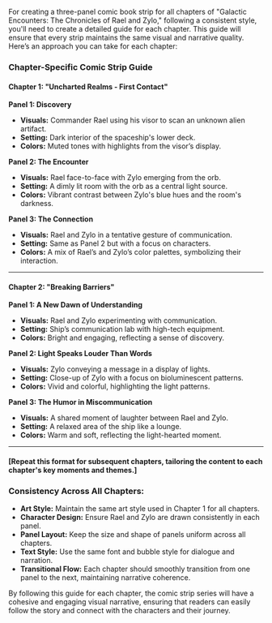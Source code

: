 For creating a three-panel comic book strip for all chapters of "Galactic Encounters: The Chronicles of Rael and Zylo," following a consistent style, you'll need to create a detailed guide for each chapter. This guide will ensure that every strip maintains the same visual and narrative quality. Here’s an approach you can take for each chapter:

### Chapter-Specific Comic Strip Guide

#### Chapter 1: "Uncharted Realms - First Contact"

**Panel 1: Discovery**
- **Visuals:** Commander Rael using his visor to scan an unknown alien artifact.
- **Setting:** Dark interior of the spaceship's lower deck.
- **Colors:** Muted tones with highlights from the visor’s display.

**Panel 2: The Encounter**
- **Visuals:** Rael face-to-face with Zylo emerging from the orb.
- **Setting:** A dimly lit room with the orb as a central light source.
- **Colors:** Vibrant contrast between Zylo's blue hues and the room's darkness.

**Panel 3: The Connection**
- **Visuals:** Rael and Zylo in a tentative gesture of communication.
- **Setting:** Same as Panel 2 but with a focus on characters.
- **Colors:** A mix of Rael’s and Zylo’s color palettes, symbolizing their interaction.

---

#### Chapter 2: "Breaking Barriers"

**Panel 1: A New Dawn of Understanding**
- **Visuals:** Rael and Zylo experimenting with communication.
- **Setting:** Ship’s communication lab with high-tech equipment.
- **Colors:** Bright and engaging, reflecting a sense of discovery.

**Panel 2: Light Speaks Louder Than Words**
- **Visuals:** Zylo conveying a message in a display of lights.
- **Setting:** Close-up of Zylo with a focus on bioluminescent patterns.
- **Colors:** Vivid and colorful, highlighting the light patterns.

**Panel 3: The Humor in Miscommunication**
- **Visuals:** A shared moment of laughter between Rael and Zylo.
- **Setting:** A relaxed area of the ship like a lounge.
- **Colors:** Warm and soft, reflecting the light-hearted moment.

---

#### [Repeat this format for subsequent chapters, tailoring the content to each chapter's key moments and themes.]

### Consistency Across All Chapters:

- **Art Style:** Maintain the same art style used in Chapter 1 for all chapters.
- **Character Design:** Ensure Rael and Zylo are drawn consistently in each panel.
- **Panel Layout:** Keep the size and shape of panels uniform across all chapters.
- **Text Style:** Use the same font and bubble style for dialogue and narration.
- **Transitional Flow:** Each chapter should smoothly transition from one panel to the next, maintaining narrative coherence.

By following this guide for each chapter, the comic strip series will have a cohesive and engaging visual narrative, ensuring that readers can easily follow the story and connect with the characters and their journey.
